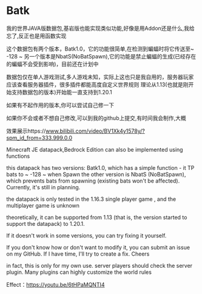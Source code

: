 # Batk
我的世界JAVA版数据包,基岩版也能实现类似功能,好像是用Addon还是什么,我给忘了,反正也是用函数实现

这个数据包有两个版本，Batk1.0，它的功能很简单,在检测到蝙蝠时将它传送至~ -128 ~
另一个版本是NbatS(NoBatSpawn),它的功能是禁止蝙蝠的生成(已经存在的蝙蝠不会受到影响)，目前还在计划中

数据包仅在单人游戏测试,多人游戏未知，实际上这也只是我自用的，服务器玩家应该查看服务器插件，很多插件都能高度自定义世界规则
理论从1.13(也就是刚开始支持数据包的版本)开始能一直支持到1.20.1

如果有不起作用的版本,你可以尝试自己修一下

如果你不会或者不想自己修改,可以到我的github上提交,有时间我会制作,大概

效果展示https://www.bilibili.com/video/BV1Xk4y1578y/?spm_id_from=333.999.0.0

Minecraft JE datapack,Bedrock Edition can also be implemented using functions

this datapack has two versions: Batk1.0, which has a simple function - it TP bats to ~ -128 ~ when Spawn
the other version is NbatS (NoBatSpawn), which prevents bats from spawning (existing bats won't be affected). Currently, it's still in planning.

the datapack is only tested in the 1.16.3 single player game , and the multiplayer game is unknown

theoretically, it can be supported from 1.13 (that is, the version started to support the datapack) to 1.20.1. 

If it doesn't work in some versions, you can try fixing it yourself.

If you don't know how or don't want to modify it, you can submit an issue on my GitHub. If I have time, I'll try to create a fix. Cheers

in fact, this is only for my own use. server players should check the server plugin. Many plugins can highly customize the world rules

Effect：https://youtu.be/6tHPaMQNTI4
